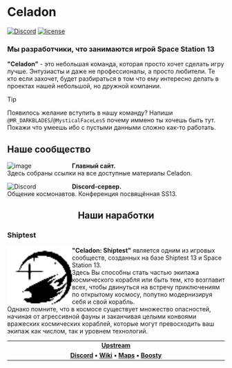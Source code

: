 # Celadon
[![Discord](https://img.shields.io/badge/Discord-chat-blue?style=flat&logo=discord)](https://discord.com/invite/rxsggTJzY3)
[![license](https://img.shields.io/github/license/nebula-in-space/.github?logo=license)](https://creativecommons.org/publicdomain/zero/1.0/deed.ru)

### Мы разработчики, что занимаются игрой Space Station 13
**"Celadon"** - это небольшая команда, которая просто хочет сделать игру лучше. Энтузиасты и даже не профессионалы, а просто любители. 
Те кто если захочет, будет разбираться в том что ему интересно делать в проектах нашей небольшой, но дружной компании.

> [!TIP]
> Появилось желание вступить в нашу команду? Напиши `@MR_DARKBLADES`/`@MysticalFaceLesS` почему иммено ты хочешь быть тут.
> Покажи что умеешь ибо с пустыми данными сложно как-то работать. 

## Наше сообщество

[<img width="150" align="left" alt="image" src="https://github.com/user-attachments/assets/34ce9f72-c1e5-4f87-be96-d0d569995889" />](https://celadon.pro)
**Главный сайт.**<br>Здесь собраны ссылки на все доступные материалы Celadon.

[<img src="https://i.imgur.com/lOHdByt.png" alt="Discord" width="150" align="left">](https://discord.com/invite/rxsggTJzY3)
**Discord-сервер.**<br>Общение космонавтов. Конференция посвящённая SS13.

<h2 align="center">Наши наработки</h2>

### Shiptest
[<img src="https://github.com/CeladonSS13/Shiptest/blob/beta-dev/icons/shiptest_64.png" alt="Discord" width="150" align="left">](https://discord.com/invite/rxsggTJzY3)
**"Celadon: Shiptest"** является одним из игровых сообществ, созданных на базе Shiptest 13 и Space Station 13.<br>
Здесь Вы способны стать частью экипажа космического корабля или быть тем, кто возглавит всех, чтобы двинуться на встречу приключениям по открытому космосу, попутно модернизируя себя и свой корабль.<br>
Однако помните, что в космосе существует множество опасностей, начиная от агрессивной фауны и заканчивая целыми конвоями вражеских космических кораблей, которые могут превосходить ваш экипаж как числом, так и уровнем технологий.
<table>
<tr><td align="center" width="2000"><b>
<a href="https://github.com/shiptest-ss13/Shiptest">Upstream</a>
</b></td></tr>
<tr><td align="center" width="2000"><b>
<a href="https://discord.gg/rxsggTJzY3">Discord</a> • 
<a href="https://wiki.celadon.pro/">Wiki</a> • 
<a href="https://map.celadon.pro/">Maps</a> • 
<a href="https://boosty.to/celadon">Boosty</a>
</b></td></tr>
</table>

<!--

**Here are some ideas to get you started:**

🙋‍♀️ A short introduction - what is your organization all about?
🌈 Contribution guidelines - how can the community get involved?
👩‍💻 Useful resources - where can the community find your docs? Is there anything else the community should know?
🍿 Fun facts - what does your team eat for breakfast?
🧙 Remember, you can do mighty things with the power of [Markdown](https://docs.github.com/github/writing-on-github/getting-started-with-writing-and-formatting-on-github/basic-writing-and-formatting-syntax)
-->
